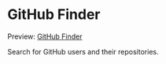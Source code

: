 # GitHub Finder
Preview: [GitHub Finder](https://search-user-on-github.netlify.app/)

Search for GitHub users and their repositories.
